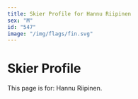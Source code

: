 ```yaml
---
title: Skier Profile for Hannu Riipinen
sex: "M"
id: "547"
image: "/img/flags/fin.svg" 
---
```


# Skier Profile

This page is for: Hannu Riipinen.
    